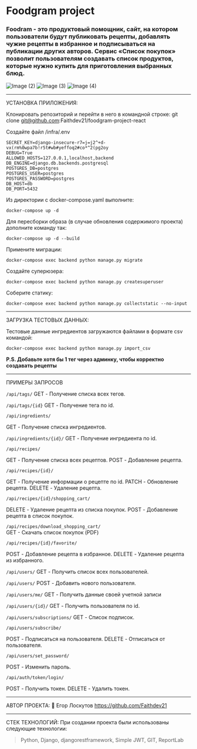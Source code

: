 # Foodgram project

### Foodram - это продуктовый помощник, сайт, на котором пользователи будут публиковать рецепты, добавлять чужие рецепты в избранное и подписываться на публикации других авторов. Сервис «Список покупок» позволит пользователям создавать список продуктов, которые нужно купить для приготовления выбранных блюд.
![Image (2)](https://github.com/Faithdev21/foodgram-project-react/assets/119350657/dcaa1767-b558-4f15-956a-70eacc893bd8)
![Image (3)](https://github.com/Faithdev21/foodgram-project-react/assets/119350657/a425dfbc-784a-4abe-87c8-3cce33b5d661)
![Image (4)](https://github.com/Faithdev21/foodgram-project-react/assets/119350657/0705b27c-9526-4e80-a290-d02793412ed1)

---

УСТАНОВКА ПРИЛОЖЕНИЯ:

Клонировать репозиторий и перейти в него в командной строке:
   git clone git@github.com:Faithdev21/foodgram-project-react
   
Создайте файл /infra/.env
```
SECRET_KEY=django-insecure-r7=j=j2^+d-vx(rm%0wpa7b!r5t#wb#yeffoq2#co*^2(pg2oy
DEBUG=True
ALLOWED_HOSTS=127.0.0.1,localhost,backend
DB_ENGINE=django.db.backends.postgresql
POSTGRES_DB=postgres
POSTGRES_USER=postgres
POSTGRES_PASSWORD=postgres
DB_HOST=db
DB_PORT=5432
```
Из директории с docker-compose.yaml выполните:

```docker-compose up -d```

Для пересборки образа (в случае обновления содержимого проекта) дополните команду так:

```docker-compose up -d --build```

Примените миграции:

```docker-compose exec backend python manage.py migrate```

Создайте суперюзера:

```docker-compose exec backend python manage.py createsuperuser```

Соберите статику:

```docker-compose exec backend python manage.py collectstatic --no-input```

---

ЗАГРУЗКА ТЕСТОВЫХ ДАННЫХ:

Тестовые данные ингредиентов
загружаются файлами в формате csv командой:

```docker-compose exec backend python manage.py import_csv```

**P.S. Добавьте хотя бы 1 тег через админку, чтобы корректно создавать рецепты**

---

ПРИМЕРЫ ЗАПРОСОВ

`/api/tags/`
GET -  Получение списка всех тегов.

`/api/tags/{id}`
GET - Получение тега по id.

`/api/ingredients/`

GET - Получение списка ингредиентов.

`/api/ingredients/{id}/`
GET - Получение ингредиента по id.

`/api/recipes/`

GET - Получение списка всех рецептов.
POST - Добавление рецепта.

`/api/recipes/{id}/`

GET - Получение информации о рецепте по id.
PATCH - Обновление рецепта.
DELETE - Удаление рецепта.

`/api/recipes/{id}/shopping_cart/`

DELETE - Удаление рецепта из списка покупок.
POST - Добавление рецепта в список покупок.

`/api/recipes/download_shopping_cart/`  
GET - Cкачать список покупок (PDF)

`/api/recipes/{id}/favorite/`

POST - Добавление рецепта в избранное.
DELETE - Удаление рецепта из избранного.

`/api/users/`
GET - Получить список всех пользователей.

`/api/users/`
POST - Добавить нового пользователя.

`/api/users/me/`
GET - Получить данные своей учетной записи

`/api/users/{id}/`
GET - Получить пользователя по id.

`/api/users/subscriptions/`
GET -  Список подписок.

`/api/users/subscribe/`

POST - Подписаться на пользователя.
DELETE - Отписаться от пользователя.

`/api/users/set_password/`

POST - Изменить пароль.

`/api/auth/token/login/`

POST - Получить токен.
DELETE - Удалить токен.

---

АВТОР ПРОЕКТА:
🚀️ Егор Лоскутов https://github.com/Faithdev21

---

СТЕК ТЕХНОЛОГИЙ: При создании проекта были использованы следующие технологии:

> Python, Django, djangorestframework, Simple JWT, GIT, ReportLab
